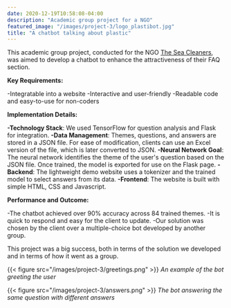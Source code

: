 ```yaml
---
date: 2020-12-19T10:58:08-04:00
description: "Academic group project for a NGO"
featured_image: "/images/project-3/logo_plastibot.jpg"
title: "A chatbot talking about plastic"
---
```


This academic group project, conducted for the NGO [The Sea Cleaners](https://www.theseacleaners.org), was aimed to develop a chatbot to enhance the attractiveness of their FAQ section.

**Key Requirements:**

-Integratable into a website
-Interactive and user-friendly
-Readable code and easy-to-use for non-coders

**Implementation Details:**

**-Technology Stack**: We used TensorFlow for question analysis and Flask for integration.
**-Data Management**: Themes, questions, and answers are stored in a JSON file. For ease of modification, clients can use an Excel version of the file, which is later converted to JSON.
**-Neural Network Goal**: The neural network identifies the theme of the user's question based on the JSON file. Once trained, the model is exported for use on the Flask page.
**-Backend**: The lightweight demo website uses a tokenizer and the trained model to select answers from its data.
**-Frontend**: The website is built with simple HTML, CSS and Javascript.

**Performance and Outcome:**

-The chatbot achieved over 90% accuracy across 84 trained themes.
-It is quick to respond and easy for the client to update.
-Our solution was chosen by the client over a multiple-choice bot developed by another group.

This project was a big success, both in terms of the solution we developed and in terms of how it went as a group.

{{< figure src="/images/project-3/greetings.png" >}}
*An example of the bot greeting the user*

{{< figure src="/images/project-3/answers.png" >}}
*The bot answering the same question with different answers*